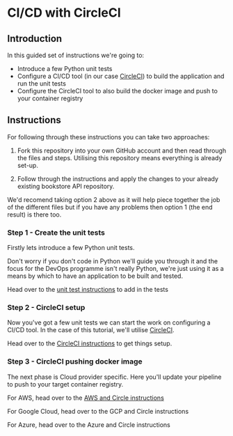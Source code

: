 # CI/CD with CircleCI

## Introduction

In this guided set of instructions we're going to:

* Introduce a few Python unit tests 
* Configure a CI/CD tool (in our case [CircleCI](https://circleci.com/)) to build the application and run the unit tests
* Configure the CircleCI tool to also build the docker image and push to your container registry

## Instructions

For following through these instructions you can take two approaches:

1. Fork this repository into your own GitHub account and then read through the files and steps. Utilising this repository means everything is already set-up.

2. Follow through the instructions and apply the changes to your already existing bookstore API repository.

We'd recomend taking option 2 above as it will help piece together the job of the different files but if you have any problems then option 1 (the end result) is there too.

### Step 1 - Create the unit tests

Firstly lets introduce a few Python unit tests. 

Don't worry if you don't code in Python we'll guide you through it and the focus for the DevOps programme isn't really Python, we're just using it as a means by which to have an application to be built and tested.

Head over to the [unit test instructions](./docs/UNITTESTS.md) to add in the tests

### Step 2 - CircleCI setup

Now you've got a few unit tests we can start the work on configuring a CI/CD tool. In the case of this tutorial, we'll utilise [CircleCI](https://circleci.com/).

Head over to the [CircleCI instructions](./docs/CICD.md) to get things setup.

### Step 3 - CircleCI pushing docker image

The next phase is Cloud provider specific. Here you'll update your pipeline to push to your target container registry.

For AWS, head over to the [AWS and Circle instructions](./docs/AWSCIRCLEPUSH.md)

For Google Cloud, head over to the GCP and Circle instructions

For Azure, head over to the Azure and Circle instructions